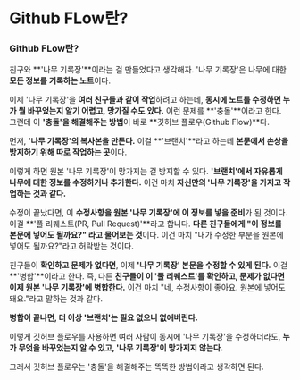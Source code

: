 # Github FLow란?

### Github FLow란?
친구와 **'나무 기록장'**이라는 걸 만들었다고 생각해자. '나무 기록장'은 나무에 대한 **모든 정보를 기록하는 노트**이다.

이제 '나무 기록장'을 **여러 친구들과 같이 작업**하려고 하는데, **동시에 노트를 수정하면 누가 뭘 바꾸었는지 알기 어렵고, 망가질 수도 있다.** 이런 문제를 **'충돌'**이라고 한다. 그런데 이 **'충돌'을 해결해주는 방법**이 바로 **깃허브 플로우(Github Flow)**다.

먼저, **'나무 기록장'의 복사본을 만든다.** 이걸 **'브랜치'**라고 하는데 **본문에서 손상을 방지하기 위해 따로 작업하는 곳**이다.

이렇게 하면 원본 '나무 기록장'이 망가지는 걸 방지할 수 있다. **'브랜치'에서 자유롭게 나무에 대한 정보를 수정하거나 추가한다.** 이건 마치 **자신만의 '나무 기록장'을 가지고 작업하는 것과 같다.**

수정이 끝났다면, 이 **수정사항을 원본 '나무 기록장'에 이 정보를 넣을 준비**가 된 것이다. 이걸 **'풀 리퀘스트(PR, Pull Request)'**라고 합니다. **다른 친구들에게 "이 정보를 본문에 넣어도 될까요?" 라고 물어보는 것**이다. 이건 마치 "내가 수정한 부분을 원본에 넣어도 될까요?"라고 허락받는 것이다.

친구들이 **확인하고 문제가 없다면**, 이제 **'나무 기록장' 본문을 수정할 수 있게 된다.** 이걸 **'병합'**이라고 한다. 즉, 다른 **친구들이 이 '풀 리퀘스트'를 확인하고, 문제가 없다면 이제 원본 '나무 기록장'에 병합한다.** 이건 마치 "네, 수정사항이 좋아요. 원본에 넣어도 돼요."라고 말하는 것과 같다.

**병합이 끝나면, 더 이상 '브랜치'는 필요 없으니 없애버린다.**

이렇게 깃허브 플로우를 사용하면 여러 사람이 동시에 '나무 기록장'을 수정하더라도, **누가 무엇을 바꾸었는지 알 수 있고, '나무 기록장'이 망가지지 않는다.**

그래서 깃허브 플로우는 '충돌'을 해결해주는 똑똑한 방법이라고 생각하면 된다.



